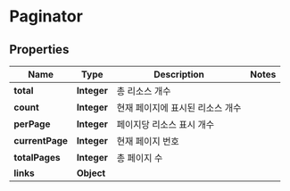 
# Paginator

## Properties
Name | Type | Description | Notes
------------ | ------------- | ------------- | -------------
**total** | **Integer** | 총 리소스 개수 | 
**count** | **Integer** | 현재 페이지에 표시된 리소스 개수 | 
**perPage** | **Integer** | 페이지당 리소스 표시 개수 | 
**currentPage** | **Integer** | 현재 페이지 번호 | 
**totalPages** | **Integer** | 총 페이지 수 | 
**links** | **Object** |  | 



